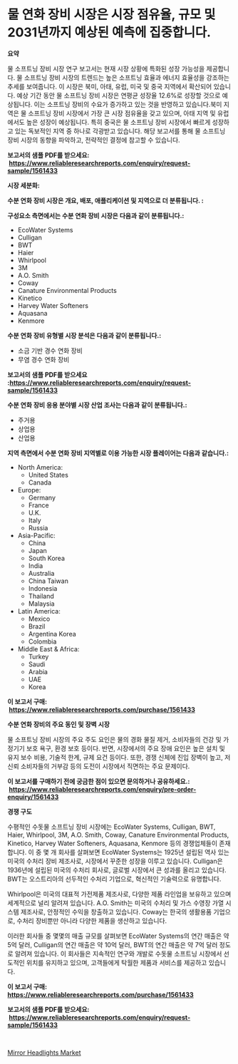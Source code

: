 <p><h1>물 연화 장비 시장은 시장 점유율, 규모 및 2031년까지 예상된 예측에 집중합니다.</h1></p><p><strong>요약</strong></p>
<p><p>물 소프트닝 장비 시장 연구 보고서는 현재 시장 상황에 특화된 성장 가능성을 제공합니다. 물 소프트닝 장비 시장의 트렌드는 높은 소프트닝 효율과 에너지 효율성을 강조하는 추세를 보여줍니다. 이 시장은 북미, 아태, 유럽, 미국 및 중국 지역에서 확산되어 있습니다. 예상 기간 동안 물 소프트닝 장비 시장은 연평균 성장율 12.6%로 성장할 것으로 예상됩니다. 이는 소프트닝 장비의 수요가 증가하고 있는 것을 반영하고 있습니다.북미 지역은 물 소프트닝 장비 시장에서 가장 큰 시장 점유율을 갖고 있으며, 아태 지역 및 유럽에서도 높은 성장이 예상됩니다. 특히 중국은 물 소프트닝 장비 시장에서 빠르게 성장하고 있는 독보적인 지역 중 하나로 각광받고 있습니다. 해당 보고서를 통해 물 소프트닝 장비 시장의 동향을 파악하고, 전략적인 결정에 참고할 수 있습니다.</p></p>
<p><strong>보고서의 샘플 PDF를 받으세요: &nbsp;<a href="https://www.reliableresearchreports.com/enquiry/request-sample/1561433">https://www.reliableresearchreports.com/enquiry/request-sample/1561433</a></strong></p>
<p><strong>시장 세분화:</strong></p>
<p><strong> 수분 연화 장비 시장은 개요, 배포, 애플리케이션 및 지역으로 더 분류됩니다. :</strong></p>
<p><strong>구성요소 측면에서는 수분 연화 장비 시장은 다음과 같이 분류됩니다.:</strong></p>
<p><ul><li>EcoWater Systems</li><li>Culligan</li><li>BWT</li><li>Haier</li><li>Whirlpool</li><li>3M</li><li>A.O. Smith</li><li>Coway</li><li>Canature Environmental Products</li><li>Kinetico</li><li>Harvey Water Softeners</li><li>Aquasana</li><li>Kenmore</li></ul></p>
<p><strong> 수분 연화 장비 유형별 시장 분석은 다음과 같이 분류됩니다.:</strong></p>
<p><ul><li>소금 기반 경수 연화 장비</li><li>무염 경수 연화 장비</li></ul></p>
<p><strong>보고서의 샘플 PDF를 받으세요 :<a href="https://www.reliableresearchreports.com/enquiry/request-sample/1561433">https://www.reliableresearchreports.com/enquiry/request-sample/1561433</a></strong></p>
<p><strong> 수분 연화 장비 응용 분야별 시장 산업 조사는 다음과 같이 분류됩니다.:</strong></p>
<p><ul><li>주거용</li><li>상업용</li><li>산업용</li></ul></p>
<p><strong>지역 측면에서 수분 연화 장비 지역별로 이용 가능한 시장 플레이어는 다음과 같습니다.:</strong></p>
<p><ul>
    <li>
        North America:
        <ul>
            <li>United States</li>
            <li>Canada</li>
        </ul>
    </li>
    <li>
        Europe:
        <ul>
            <li>Germany</li>
            <li>France</li>
            <li>U.K.</li>
            <li>Italy</li>
            <li>Russia</li>
        </ul>
    </li>
    <li>
        Asia-Pacific:
        <ul>
            <li>China</li>
            <li>Japan</li>
            <li>South Korea</li>
            <li>India</li>
            <li>Australia</li>
            <li>China Taiwan</li>
            <li>Indonesia</li>
            <li>Thailand</li>
            <li>Malaysia</li>
        </ul>
    </li>
    <li>
        Latin America:
        <ul>
            <li>Mexico</li>
            <li>Brazil</li>
            <li>Argentina Korea</li>
            <li>Colombia</li>
        </ul>
    </li>
    <li>
        Middle East & Africa:
        <ul>
            <li>Turkey</li>
            <li>Saudi</li>
            <li>Arabia</li>
            <li>UAE</li>
            <li>Korea</li>
        </ul>
    </li>
    </ul></p>
<p><strong>이 보고서 구매: &nbsp;<a href="https://www.reliableresearchreports.com/purchase/1561433">https://www.reliableresearchreports.com/purchase/1561433</a></strong></p>
<p><strong>수분 연화 장비의 주요 동인 및 장벽 시장</strong></p>
<p><p>물 소프트닝 장비 시장의 주요 주도 요인은 물의 경화 물질 제거, 소비자들의 건강 및 가정기기 보호 욕구, 환경 보호 등이다. 반면, 시장에서의 주요 장애 요인은 높은 설치 및 유지 보수 비용, 기술적 한계, 규제 요건 등이다. 또한, 경쟁 신체에 진입 장벽이 높고, 저신뢰 소비자들의 거부감 등의 도전이 시장에서 직면하는 주요 문제이다.</p></p>
<p><strong>이 보고서를 구매하기 전에 궁금한 점이 있으면 문의하거나 공유하세요.: &nbsp;<a href="https://www.reliableresearchreports.com/enquiry/pre-order-enquiry/1561433">https://www.reliableresearchreports.com/enquiry/pre-order-enquiry/1561433</a></strong></p>
<p><strong>경쟁 구도</strong></p>
<p><p>수평적인 수돗물 소프트닝 장비 시장에는 EcoWater Systems, Culligan, BWT, Haier, Whirlpool, 3M, A.O. Smith, Coway, Canature Environmental Products, Kinetico, Harvey Water Softeners, Aquasana, Kenmore 등의 경쟁업체들이 존재합니다. 이 중 몇 개 회사를 살펴보면 EcoWater Systems는 1925년 설립된 역사 있는 미국의 수처리 장비 제조사로, 시장에서 꾸준한 성장을 이루고 있습니다. Culligan은 1936년에 설립된 미국의 수처리 회사로, 글로벌 시장에서 큰 성과를 올리고 있습니다. BWT는 오스트리아의 선두적인 수처리 기업으로, 혁신적인 기술력으로 유명합니다.</p><p>Whirlpool은 미국의 대표적 가전제품 제조사로, 다양한 제품 라인업을 보유하고 있으며 세계적으로 널리 알려져 있습니다. A.O. Smith는 미국의 수처리 및 가스 수영장 가열 시스템 제조사로, 안정적인 수익을 창출하고 있습니다. Coway는 한국의 생활용품 기업으로, 수처리 장비뿐만 아니라 다양한 제품을 생산하고 있습니다.</p><p>이러한 회사들 중 몇몇의 매출 규모를 살펴보면 EcoWater Systems의 연간 매출은 약 5억 달러, Culligan의 연간 매출은 약 10억 달러, BWT의 연간 매출은 약 7억 달러 정도로 알려져 있습니다. 이 회사들은 지속적인 연구와 개발로 수돗물 소프트닝 시장에서 선도적인 위치를 유지하고 있으며, 고객들에게 탁월한 제품과 서비스를 제공하고 있습니다.</p></p>
<p><strong>이 보고서 구매: &nbsp; <a href="https://www.reliableresearchreports.com/purchase/1561433">https://www.reliableresearchreports.com/purchase/1561433</a></strong></p>
<p><strong>보고서의 샘플 PDF를 받으세요: &nbsp;<a href="https://www.reliableresearchreports.com/enquiry/request-sample/1561433">https://www.reliableresearchreports.com/enquiry/request-sample/1561433</a></strong><strong></strong></p>
<p>&nbsp;</p>
<p><p><a href="https://github.com/RichRobinson5/Market-Research-Report-List-4/blob/main/mirror-headlights-market.md">Mirror Headlights Market</a></p></p>
